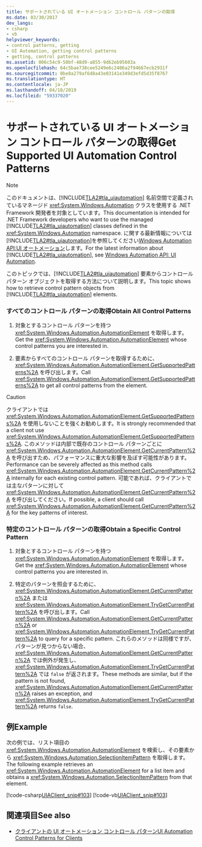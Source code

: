 ```yaml
---
title: サポートされている UI オートメーション コントロール パターンの取得
ms.date: 03/30/2017
dev_langs:
- csharp
- vb
helpviewer_keywords:
- control patterns, getting
- UI Automation, getting control patterns
- getting, control patterns
ms.assetid: 006c54c9-50bf-48d9-a855-9d62eb95603a
ms.openlocfilehash: 64c5bae738cee5249e6c2406a2f94667ecb2931f
ms.sourcegitcommit: 0be8a279af6d8a43e03141e349d3efd5d35f8767
ms.translationtype: HT
ms.contentlocale: ja-JP
ms.lasthandoff: 04/18/2019
ms.locfileid: "59337020"
---
```

# <a name="get-supported-ui-automation-control-patterns"></a><span data-ttu-id="fcdb3-102">サポートされている UI オートメーション コントロール パターンの取得</span><span class="sxs-lookup"><span data-stu-id="fcdb3-102">Get Supported UI Automation Control Patterns</span></span>
> [!NOTE]
>  <span data-ttu-id="fcdb3-103">このドキュメントは、[!INCLUDE[TLA2#tla_uiautomation](../../../includes/tla2sharptla-uiautomation-md.md)] 名前空間で定義されているマネージド <xref:System.Windows.Automation> クラスを使用する .NET Framework 開発者を対象としています。</span><span class="sxs-lookup"><span data-stu-id="fcdb3-103">This documentation is intended for .NET Framework developers who want to use the managed [!INCLUDE[TLA2#tla_uiautomation](../../../includes/tla2sharptla-uiautomation-md.md)] classes defined in the <xref:System.Windows.Automation> namespace.</span></span> <span data-ttu-id="fcdb3-104">に関する最新情報については[!INCLUDE[TLA2#tla_uiautomation](../../../includes/tla2sharptla-uiautomation-md.md)]を参照してください[Windows Automation API:UI オートメーション](https://go.microsoft.com/fwlink/?LinkID=156746)します。</span><span class="sxs-lookup"><span data-stu-id="fcdb3-104">For the latest information about [!INCLUDE[TLA2#tla_uiautomation](../../../includes/tla2sharptla-uiautomation-md.md)], see [Windows Automation API: UI Automation](https://go.microsoft.com/fwlink/?LinkID=156746).</span></span>  
  
 <span data-ttu-id="fcdb3-105">このトピックでは、[!INCLUDE[TLA2#tla_uiautomation](../../../includes/tla2sharptla-uiautomation-md.md)] 要素からコントロール パターン オブジェクトを取得する方法について説明します。</span><span class="sxs-lookup"><span data-stu-id="fcdb3-105">This topic shows how to retrieve control pattern objects from [!INCLUDE[TLA2#tla_uiautomation](../../../includes/tla2sharptla-uiautomation-md.md)] elements.</span></span>  
  
### <a name="obtain-all-control-patterns"></a><span data-ttu-id="fcdb3-106">すべてのコントロール パターンの取得</span><span class="sxs-lookup"><span data-stu-id="fcdb3-106">Obtain All Control Patterns</span></span>  
  
1. <span data-ttu-id="fcdb3-107">対象とするコントロール パターンを持つ <xref:System.Windows.Automation.AutomationElement> を取得します。</span><span class="sxs-lookup"><span data-stu-id="fcdb3-107">Get the <xref:System.Windows.Automation.AutomationElement> whose control patterns you are interested in.</span></span>  
  
2. <span data-ttu-id="fcdb3-108">要素からすべてのコントロール パターンを取得するために、<xref:System.Windows.Automation.AutomationElement.GetSupportedPatterns%2A> を呼び出します。</span><span class="sxs-lookup"><span data-stu-id="fcdb3-108">Call <xref:System.Windows.Automation.AutomationElement.GetSupportedPatterns%2A> to get all control patterns from the element.</span></span>  
  
> [!CAUTION]
>  <span data-ttu-id="fcdb3-109">クライアントでは <xref:System.Windows.Automation.AutomationElement.GetSupportedPatterns%2A> を使用しないことを強くお勧めします。</span><span class="sxs-lookup"><span data-stu-id="fcdb3-109">It is strongly recommended that a client not use <xref:System.Windows.Automation.AutomationElement.GetSupportedPatterns%2A>.</span></span> <span data-ttu-id="fcdb3-110">このメソッドは内部で既存のコントロール パターンごとに <xref:System.Windows.Automation.AutomationElement.GetCurrentPattern%2A> を呼び出すため、パフォーマンスに重大な影響を及ぼす可能性があります。</span><span class="sxs-lookup"><span data-stu-id="fcdb3-110">Performance can be severely affected as this method calls <xref:System.Windows.Automation.AutomationElement.GetCurrentPattern%2A> internally for each existing control pattern.</span></span> <span data-ttu-id="fcdb3-111">可能であれば、クライアントでは主なパターンに対して <xref:System.Windows.Automation.AutomationElement.GetCurrentPattern%2A> を呼び出してください。</span><span class="sxs-lookup"><span data-stu-id="fcdb3-111">If possible, a client should call <xref:System.Windows.Automation.AutomationElement.GetCurrentPattern%2A> for the key patterns of interest.</span></span>  
  
### <a name="obtain-a-specific-control-pattern"></a><span data-ttu-id="fcdb3-112">特定のコントロール パターンの取得</span><span class="sxs-lookup"><span data-stu-id="fcdb3-112">Obtain a Specific Control Pattern</span></span>  
  
1. <span data-ttu-id="fcdb3-113">対象とするコントロール パターンを持つ <xref:System.Windows.Automation.AutomationElement> を取得します。</span><span class="sxs-lookup"><span data-stu-id="fcdb3-113">Get the <xref:System.Windows.Automation.AutomationElement> whose control patterns you are interested in.</span></span>  
  
2. <span data-ttu-id="fcdb3-114">特定のパターンを照会するために、<xref:System.Windows.Automation.AutomationElement.GetCurrentPattern%2A> または <xref:System.Windows.Automation.AutomationElement.TryGetCurrentPattern%2A> を呼び出します。</span><span class="sxs-lookup"><span data-stu-id="fcdb3-114">Call <xref:System.Windows.Automation.AutomationElement.GetCurrentPattern%2A> or <xref:System.Windows.Automation.AutomationElement.TryGetCurrentPattern%2A> to query for a specific pattern.</span></span> <span data-ttu-id="fcdb3-115">これらのメソッドは同様ですが、パターンが見つからない場合、<xref:System.Windows.Automation.AutomationElement.GetCurrentPattern%2A> では例外が発生し、<xref:System.Windows.Automation.AutomationElement.TryGetCurrentPattern%2A> では `false` が返されます。</span><span class="sxs-lookup"><span data-stu-id="fcdb3-115">These methods are similar, but if the pattern is not found, <xref:System.Windows.Automation.AutomationElement.GetCurrentPattern%2A> raises an exception, and <xref:System.Windows.Automation.AutomationElement.TryGetCurrentPattern%2A> returns `false`.</span></span>  
  
## <a name="example"></a><span data-ttu-id="fcdb3-116">例</span><span class="sxs-lookup"><span data-stu-id="fcdb3-116">Example</span></span>  
 <span data-ttu-id="fcdb3-117">次の例では、リスト項目の <xref:System.Windows.Automation.AutomationElement> を検索し、その要素から <xref:System.Windows.Automation.SelectionItemPattern> を取得します。</span><span class="sxs-lookup"><span data-stu-id="fcdb3-117">The following example retrieves an <xref:System.Windows.Automation.AutomationElement> for a list item and obtains a <xref:System.Windows.Automation.SelectionItemPattern> from that element.</span></span>  
  
 [!code-csharp[UIAClient_snip#103](../../../samples/snippets/csharp/VS_Snippets_Wpf/UIAClient_snip/CSharp/ClientForm.cs#103)]
 [!code-vb[UIAClient_snip#103](../../../samples/snippets/visualbasic/VS_Snippets_Wpf/UIAClient_snip/VisualBasic/ClientForm.vb#103)]  
  
## <a name="see-also"></a><span data-ttu-id="fcdb3-118">関連項目</span><span class="sxs-lookup"><span data-stu-id="fcdb3-118">See also</span></span>

- [<span data-ttu-id="fcdb3-119">クライアントの UI オートメーション コントロール パターン</span><span class="sxs-lookup"><span data-stu-id="fcdb3-119">UI Automation Control Patterns for Clients</span></span>](../../../docs/framework/ui-automation/ui-automation-control-patterns-for-clients.md)
